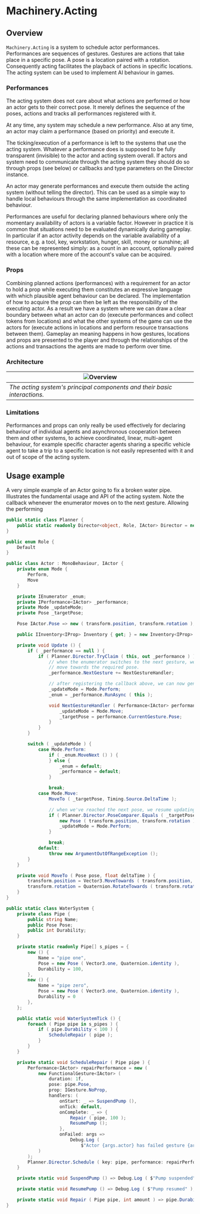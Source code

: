 ﻿# Machinery.Acting

## Overview

`Machinery.Acting` is a system to schedule actor performances. Performances are sequences of gestures. Gestures are actions that take place in a specific pose. A pose is a location paired with a rotation. Consequently acting facilitates the playback of actions in specific locations. The acting system can be used to implement AI behaviour in games.

### Performances

The acting system does not care about what actions are performed or how an actor gets to their correct pose. It merely defines the sequence of the poses, actions and tracks all performances registered with it.

At any time, any system may schedule a new performance. Also at any time, an actor may claim a performance (based on
priority) and execute it.

The ticking/execution of a performance is left to the systems that use the acting system. Whatever a performance does
is supposed to be fully transparent (invisible) to the actor and acting system overall. If actors and system need to communicate through the acting system they should do so through props (see below) or callbacks and type parameters on the Director instance.

An actor may generate performances and execute them outside the acting system (without telling the director). This can
be used as a simple way to handle local behaviours through the same implementation as coordinated behaviour.

Performances are useful for declaring planned behaviours where only the momentary availability of actors is a
variable factor. However in practice it is common that situations need to be evaluated dynamically during gameplay.
In particular if an actor activity depends on the variable availability of a resource, e.g. a tool, key, workstation,
hunger, skill, money or sunshine; all these can be represented simply: as a count in an account, optionally
paired with a location where more of the account's value can be acquired.

### Props

Combining planned actions (performances) with a requirement for an actor to hold a prop while executing them constitutes an expressive language with which plausible agent behaviour can be declared. The implementation of how to acquire the prop can then be left as the responsibility of the executing actor. As a result we have a system where we can draw a clear boundary between what an actor can do (execute performances and collect tokens from locations) and what the other systems of the game can use the actors for (execute actions in locations and perform resource transactions between them). Gameplay an meaning happens in how gestures, locations and props are presented to the player and through the relationships of the actions and transactions the agents are made to perform over time.

### Architecture

| ![Overview](./acting_system_overview.png)                                |
|--------------------------------------------------------------------------|
| *The acting system's principal components and their basic interactions.* |

### Limitations

Performances and props can only really be used effectively for declaring behaviour of individual agents and asynchronous
cooperation between them and other systems, to achieve coordinated, linear, multi-agent behaviour, for example specific
character agents sharing a specific vehicle agent to take a trip to a specific location is not easily represented with
it and out of scope of the acting system.

## Usage example

A very simple example of an Actor going to fix a broken water pipe. Illustrates the fundamental usage and API of
the acting system. Note the callback whenever the enumerator moves on to the next gesture. Allowing the performing

```cs
public static class Planner {
    public static readonly Director<object, Role, IActor> Director = new ( getRoles: actor => new[] {Role.Default} );
}

public enum Role {
    Default
}

public class Actor : MonoBehaviour, IActor {
    private enum Mode {
        Perform,
        Move
    }

    private IEnumerator _enum;
    private IPerformance<IActor> _performance;
    private Mode _updateMode;
    private Pose _targetPose;

    Pose IActor.Pose => new ( transform.position, transform.rotation );

    public IInventory<IProp> Inventory { get; } = new Inventory<IProp> ();

    private void Update () {
        if ( _performance == null ) {
            if ( Planner.Director.TryClaim ( this, out _performance ) ) {
                // when the enumerator switches to the next gesture, we pause updating the enumerator and instead
                // move towards the required pose.
                _performance.NextGesture += NextGestureHandler;

                // after registering the callback above, we can now generate the enumerator and start updating it.
                _updateMode = Mode.Perform;
                _enum = _performance.RunAsync ( this );

                void NextGestureHandler ( Performance<IActor> performance, IActor actor ) {
                    _updateMode = Mode.Move;
                    _targetPose = performance.CurrentGesture.Pose;
                }
            }
        }

        switch ( _updateMode ) {
            case Mode.Perform:
                if ( _enum.MoveNext () ) {
                } else {
                    _enum = default;
                    _performance = default;
                }

                break;
            case Mode.Move:
                MoveTo ( _targetPose, Timing.Source.DeltaTime );

                // when we've reached the next pose, we resume updating the enumerator.
                if ( Planner.Director.PoseComparer.Equals ( _targetPose,
                    new Pose ( transform.position, transform.rotation ) ) ) {
                    _updateMode = Mode.Perform;
                }

                break;
            default:
                throw new ArgumentOutOfRangeException ();
        }
    }

    private void MoveTo ( Pose pose, float deltaTime ) {
        transform.position = Vector3.MoveTowards ( transform.position, pose.position, 1f * deltaTime );
        transform.rotation = Quaternion.RotateTowards ( transform.rotation, pose.rotation, 10f * deltaTime );
    }
}

public static class WaterSystem {
    private class Pipe {
        public string Name;
        public Pose Pose;
        public int Durability;
    }

    private static readonly Pipe[] s_pipes = {
        new () {
            Name = "pipe one",
            Pose = new Pose ( Vector3.one, Quaternion.identity ),
            Durability = 100,
        },
        new () {
            Name = "pipe zero",
            Pose = new Pose ( Vector3.one, Quaternion.identity ),
            Durability = 0
        },
    };

    public static void WaterSystemTick () {
        foreach ( Pipe pipe in s_pipes ) {
            if ( pipe.Durability < 100 ) {
                ScheduleRepair ( pipe );
            }
        }
    }

    private static void ScheduleRepair ( Pipe pipe ) {
        Performance<IActor> repairPerformance = new (
            new FunctionalGesture<IActor> (
                duration: 1f,
                pose: pipe.Pose,
                prop: IGesture.NoProp,
                handlers: (
                    onStart: _ => SuspendPump (),
                    onTick: default,
                    onComplete: _ => {
                        Repair ( pipe, 100 );
                        ResumePump ();
                    },
                    onFailed: args =>
                        Debug.Log (
                            $"Actor {args.actor} has failed gesture {args.gesture} as part of performance {args.performance} in {args.gesture.Pose}" ) )
            )
        );
        Planner.Director.Schedule ( key: pipe, performance: repairPerformance );
    }

    private static void SuspendPump () => Debug.Log ( $"Pump suspended" );

    private static void ResumePump () => Debug.Log ( $"Pump resumed" );

    private static void Repair ( Pipe pipe, int amount ) => pipe.Durability += amount;
}
```

